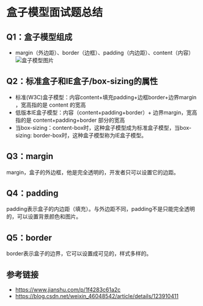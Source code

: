 # 盒子模型面试题总结

## Q1：盒子模型组成
- margin（外边距）、border（边框）、padding（内边距）、content（内容）  
![盒子模型图片](https://img-blog.csdnimg.cn/5342d86395c0422c8d2a2fd848210352.png)

## Q2：标准盒子和IE盒子/box-sizing的属性
- 标准(W3C)盒子模型：内容content+填充padding+边框border+边界margin ，宽高指的是 content 的宽高
- 低版本IE盒子模型：内容（content+padding+border）+ 边界margin，宽高指的是 content+padding+border 部分的宽高
- 当box-sizing：content-box时，这种盒子模型成为标准盒子模型，当box-sizing: border-box时，这种盒子模型称为IE盒子模型。

## Q3：margin
margin，盒子的外边框，他是完全透明的，开发者只可以设置它的边距。

## Q4：padding
padding表示盒子的内边距（填充）。与外边距不同，padding不是只能完全透明的，可以设置背景颜色和图片。

## Q5：border
border表示盒子的边界，它可以设置成可见的，样式多样的。

## 参考链接
- https://www.jianshu.com/p/1f4283c61a2c
- https://blog.csdn.net/weixin_46048542/article/details/123910411

